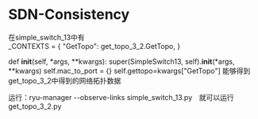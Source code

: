 # SDN-Consistency
在simple_switch_13中有    
_CONTEXTS = {
    "GetTopo": get_topo_3_2.GetTopo,
}

def __init__(self, *args, **kwargs):
    super(SimpleSwitch13, self).__init__(*args, **kwargs)
    self.mac_to_port = {}
    self.gettopo=kwargs["GetTopo"]
能够得到get_topo_3_2中得到的网络拓扑数据

运行：ryu-manager --observe-links simple_switch_13.py　就可以运行get_topo_3_2.py
